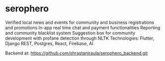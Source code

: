 # serophero
Verified local news and events for community and business registrations and promotions
In-app real time chat and payment functionalities
Reporting and community blacklist system 
Suggestion box for community development with profane detection through NLTK 
Technologies: Flutter, Django REST, Postgres, React, Firebase, AI


Backend at: https://github.com/shrastaniraula/serophero_backend.git
